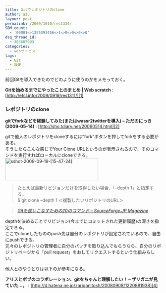 ```yaml
---
title: Gitでレポジトリのclone
author: azu
layout: post
permalink: /2009/1010/res1334/
SBM_count:
  - '00001<>1355393456<>1<>0<>0<>0<>0'
dsq_thread_id:
  - 303607903
categories:
  - webサービス
tags:
  - Git
  - 設定
---
```

前回Gitを導入できたのでどのように使うのかをメモっておく。

**Gitを始めるまでにやったことのまとめ | Web scratch**
:   [http://efcl.info/2009/0919/res1311/][1]

### レポジトリのclone

**gitでforkなどを経験してみた(またはwassr2twitterを導入) &#8211; ただのにっき(2009-05-14)**
:   [http://sho.tdiary.net/20090514.html][2]

gitで他人のレポジトリをcloneするには&#8221;fork&#8221;ボタンを押してforkをする必要がある。  
そうしたらこんな感じでYour Clone URLというのが表示されるので、そのコマンドを実行すればローカルにcloneできる。  
[<img class="alignnone size-medium wp-image-1335" title="sshot-2009-09-19-[15-47-24]" src="http://wordpress.local/wp-content/uploads/2009/09/sshot-2009-09-19-15-47-24-300x72.png" alt="sshot-2009-09-19-[15-47-24]" width="300" height="72" />][3]

<div>
  <blockquote title="Gitを使いこなすための20のコマンド - SourceForge.JP Magazine" cite="http://sourceforge.jp/magazine/09/03/16/0831212/2">
    <p>
      たとえば最新リビジョンだけを取得したい場合、「&#8211;depth 1」と指定する。 <br /> $ git clone &#8211;depth 1 ＜複製したいリポジトリのURL＞
    </p>
  </blockquote>
  
  <blockquote title="Gitを使いこなすための20のコマンド - SourceForge.JP Magazine" cite="http://sourceforge.jp/magazine/09/03/16/0831212/2">
    <p>
      <cite><a href="http://sourceforge.jp/magazine/09/03/16/0831212/2">Gitを使いこなすための20のコマンド &#8211; SourceForge.JP Magazine</a></cite>
    </p>
  </blockquote>
</div>

depthを決めることでリビジョン(今までにコミットされた更新履歴)の深さを指定できる。  
ここでcloneしたもののpush先は自分のレポジトリが設定されているので、自由にpushできる。  
元々のレポジトリの管理者に自分のパッチを取り込んでもらうなら、自分のリポジトリページから「pull request」をおしてリクエストするという仕組みらしい。

他人とのやりとりは以下のが参考になる。

**アリスとボブのコラボレーション、gitをちゃんと理解したい！ &#8211; ザリガニが見ていた&#8230;。**
:   [http://d.hatena.ne.jp/zariganitosh/20080908/1220881938][4]

<br class="spacer_" />

 [1]: ../2009/0919/res1311/ "Gitを始めるまでにやったことのまとめ | Web scratch"
 [2]: http://sho.tdiary.net/20090514.html "gitでforkなどを経験してみた(またはwassr2twitterを導入) - ただのにっき(2009-05-14)"
 [3]: http://wordpress.local/wp-content/uploads/2009/09/sshot-2009-09-19-15-47-24.png
 [4]: http://d.hatena.ne.jp/zariganitosh/20080908/1220881938 "アリスとボブのコラボレーション、gitをちゃんと理解したい！ - ザリガニが見ていた...。"